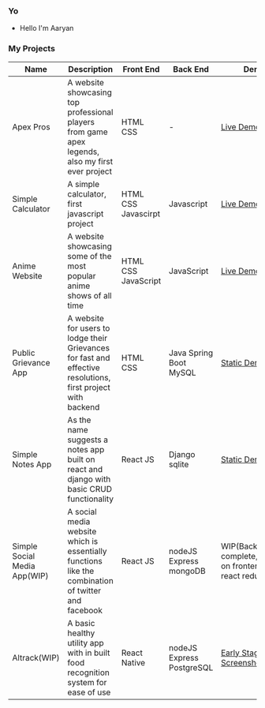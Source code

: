 ### Yo
- Hello I'm Aaryan
                     

### My Projects

| Name | Description | Front End | Back End | Demo | Repo |
| --- | --- | --- | --- | --- | --- |
| Apex Pros | A website showcasing top professional players from game apex legends, also my first ever project | HTML CSS | - |  <a href="https://aaryan-thakur.github.io/Apex-Pros/">Live Demo</a> |  <a href="https://github.com/Aaryan-Thakur/Apex-Pros/">Repo</a> |
| Simple Calculator| A simple calculator, first javascript project | HTML CSS Javascirpt | Javascript | <a href="https://aaryan-thakur.github.io/Calculator/">Live Demo</a> | <a href="https://github.com/Aaryan-Thakur/Calculator">WIP</a> |
| Anime Website | A website showcasing some of the most popular anime shows of all time | HTML CSS JavaScript | JavaScript |  <a href="https://aaryan-thakur.github.io/anime-website/">Live Demo</a> |  <a href="https://github.com/Aaryan-Thakur/anime-website">Repo</a> |
| Public Grievance App | A website for users to lodge their Grievances for fast and effective resolutions, first project with backend | HTML CSS | Java Spring Boot MySQL |  <a href="https://www.youtube.com/watch?v=tx0ora2t3Dw">Static Demo</a> | <a href="https://github.com/Aaryan-Thakur/Public_Grievance_Program/blob/test/README.md">Description</a> |  <a href="https://github.com/Aaryan-Thakur/Public_Grievance_Program">Repo</a>|
| Simple Notes App | As the name suggests a notes app built on react and django with basic CRUD functionality | React JS | Django sqlite| <a href="https://www.youtube.com/watch?v=RqRzEnYdJ6c">Static Demo</a> |  <a href="https://github.com/Aaryan-Thakur/Notes-App">Repo</a>|
| Simple Social Media App(WIP) | A social media website which is essentially functions like the combination of twitter and facebook | React JS |nodeJS Express mongoDB| WIP(Backend complete,Working on frontend and react redux) | <a href="https://github.com/Aaryan-Thakur/Public_Grievance_Program">Repo</a>|
| Altrack(WIP) | A basic healthy utility app with in built food recognition system for ease of use | React Native |nodeJS Express PostgreSQL| <a href="https://github.com/Aaryan-Thakur/Altrack/tree/main">Early Stage Screenshots</a> | <a href="https://github.com/Aaryan-Thakur/Altrack/tree/main">Repo</a>|
